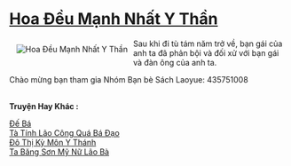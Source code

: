 <a href="https://truyenwiki.net/hoa-deu-manh-nhat-y-than.35604/" title="Hoa Đều Mạnh Nhất Y Thần"><h1>Hoa Đều Mạnh Nhất Y Thần</h1></a><div style="display:table"><img align="right" style="float: left; padding: 10px;" src="https://truyenwiki.net/a/img/str/src/35604.jpg" alt="Hoa Đều Mạnh Nhất Y Thần">Sau khi đi tù tám năm trở về, bạn gái của anh ta đã phản bội và đối xử với bạn gái và đàn ông của anh ta.<p></p> Chào mừng bạn tham gia Nhóm Bạn bè Sách Laoyue: 435751008</div><p><br><b>Truyện Hay Khác :</b></p><a href="https://truyenwiki.net/de-ba.36165/" alt="Đế Bá">Đế Bá</a><br/><a href="https://sangtacviet.wordpress.com/2020/10/22/ta-tinh-lao-cong-qua-ba-dao/" alt="Tà Tính Lão Công Quá Bá Đạo">Tà Tính Lão Công Quá Bá Đạo</a><br/><a href="https://sangtacviet.wordpress.com/2020/10/22/do-thi-ky-mon-y-thanh/" alt="Đô Thị Kỳ Môn Y Thánh">Đô Thị Kỳ Môn Y Thánh</a><br/><a href="https://sangtacviet.wordpress.com/2020/10/22/ta-bang-son-my-nu-lao-ba/" alt="Ta Băng Sơn Mỹ Nữ Lão Bà">Ta Băng Sơn Mỹ Nữ Lão Bà</a><br/>
